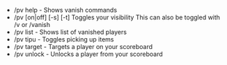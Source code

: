 - /pv help - Shows vanish commands
- /pv [on|off] [-s] [-t] Toggles your visibility
  This can also be toggled with /v or /vanish
- /pv list - Shows list of vanished players
- /pv tipu - Toggles picking up items
- /pv target <player> - Targets a player on your scoreboard
- /pv unlock <player> - Unlocks a player from your scoreboard